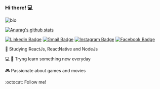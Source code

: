 ### Hi there! 💻	
![bio](https://user-images.githubusercontent.com/37004087/90777456-d5216800-e2d1-11ea-9c35-a5ea9a493960.gif)

[![Anurag's github stats](https://github-readme-stats.vercel.app/api?username=phellippe)](https://github.com/anuraghazra/github-readme-stats)


[![Linkedin Badge](https://img.shields.io/badge/linkedin-%230077B5.svg?&style=flat-square&logo=linkedin&logoColor=white)](https://www.linkedin.com/in/felipesn17/) [![Gmail Badge](https://img.shields.io/badge/-fellipesn17@gmail.com-c14438?style=flat-square&logo=Gmail&logoColor=white&link=mailto:fellipesn17@gmail.com)](mailto:fellipesn17@gmail.com) [![Instagram Badge](https://img.shields.io/badge/instagram-%23E4405F.svg?&style=flat-square&logo=instagram&logoColor=white)](https://www.instagram.com/felipe_snovais/) [![Facebook Badge](https://img.shields.io/badge/facebook-%231877F2.svg?&style=flat-square&logo=facebook&logoColor=white)](https://www.facebook.com/fellipesn17)

 📘  Studying ReactJs, ReactNative and NodeJs

💻 📱 Tryng learn something new everyday

🎮 Passionate about games and movies

:octocat: Follow me!

